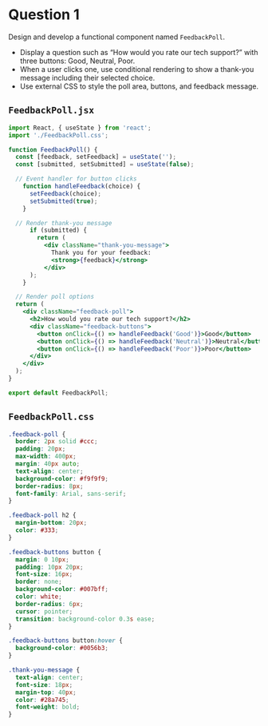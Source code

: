 # Question 1

Design and develop a functional component named `FeedbackPoll`. 
* Display a question such as “How would you rate our tech support?” with three buttons: Good, Neutral, Poor. 
* When a user clicks one, use conditional rendering to show a thank-you message including their selected choice. 
* Use external CSS to style the poll area, buttons, and feedback message.

## `FeedbackPoll.jsx`

```jsx
import React, { useState } from 'react';
import './FeedbackPoll.css';

function FeedbackPoll() {
  const [feedback, setFeedback] = useState('');
  const [submitted, setSubmitted] = useState(false);

  // Event handler for button clicks
	function handleFeedback(choice) {
      setFeedback(choice);
      setSubmitted(true);
	}

  // Render thank-you message
	  if (submitted) {
	    return (
	      <div className="thank-you-message">
	        Thank you for your feedback: 
	        <strong>{feedback}</strong>
	      </div>
	  );
	}

  // Render poll options
  return (
    <div className="feedback-poll">
      <h2>How would you rate our tech support?</h2>
      <div className="feedback-buttons">
        <button onClick={() => handleFeedback('Good')}>Good</button>
        <button onClick={() => handleFeedback('Neutral')}>Neutral</button>
        <button onClick={() => handleFeedback('Poor')}>Poor</button>
      </div>
    </div>
  );
}

export default FeedbackPoll;
```

## `FeedbackPoll.css`

```css
.feedback-poll {
  border: 2px solid #ccc;
  padding: 20px;
  max-width: 400px;
  margin: 40px auto;
  text-align: center;
  background-color: #f9f9f9;
  border-radius: 8px;
  font-family: Arial, sans-serif;
}

.feedback-poll h2 {
  margin-bottom: 20px;
  color: #333;
}

.feedback-buttons button {
  margin: 0 10px;
  padding: 10px 20px;
  font-size: 16px;
  border: none;
  background-color: #007bff;
  color: white;
  border-radius: 6px;
  cursor: pointer;
  transition: background-color 0.3s ease;
}

.feedback-buttons button:hover {
  background-color: #0056b3;
}

.thank-you-message {
  text-align: center;
  font-size: 18px;
  margin-top: 40px;
  color: #28a745;
  font-weight: bold;
}
```

